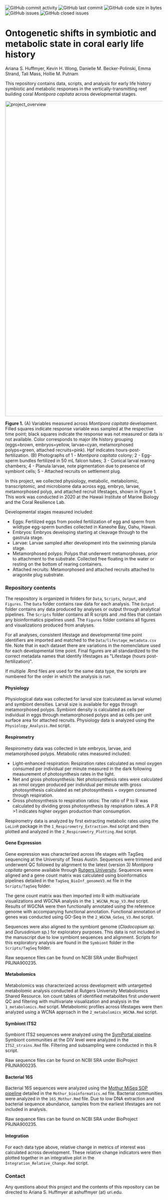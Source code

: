 ![GitHub commit activity](https://img.shields.io/github/commit-activity/m/AHuffmyer/EarlyLifeHistory_Energetics) ![GitHub last commit](https://img.shields.io/github/last-commit/AHuffmyer/EarlyLifeHistory_Energetics) ![GitHub code size in bytes](https://img.shields.io/github/languages/code-size/AHuffmyer/EarlyLifeHistory_Energetics) ![GitHub issues](https://img.shields.io/github/issues/AHuffmyer/EarlyLifeHistory_Energetics) ![GitHub closed issues](https://img.shields.io/github/issues-closed/AHuffmyer/EarlyLifeHistory_Energetics) 

# Ontogenetic shifts in symbiotic and metabolic state in coral early life history 

Ariana S. Huffmyer, Kevin H. Wong, Danielle M. Becker-Polinski, Emma Strand, Tali Mass, Hollie M. Putnam  

This repository contains data, scripts, and analysis for early life history symbiotic and metabolic responses in the vertically-transmitting reef building coral *Montipora capitata* across developmental stages. 

<img width="1008" alt="project_overview" src="https://user-images.githubusercontent.com/32178010/211181816-cf21abb7-7038-4f86-9aca-3ca326a958ce.png">

**Figure 1.** (A) Variables measured across *Montipora capitata* development. Filled squares indicate response variable was sampled at the respective time point; black squares indicate the response was not measured or data is not available. Color corresponds to major life history grouping (eggs=brown, embryos=yellow, larvae=cyan, metamorphosed polyps=green, attached recruits=pink). Hpf indicates hours-post-fertilization. (B) Photographs of 1 - *Montipora capitata* colony; 2 - Egg-sperm bundles fertilized in 50 mL falcon tubes; 3 - Conical larval rearing chambers; 4 - Planula larvae, note pigmentation due to presence of symbiont cells; 5 - Attached recruits on settlement plug. 

In this project, we collected physiology, metabolic, metabolomic, transcriptomic, and microbiome data across egg, embryo, larvae, metamorphosed polyp, and attached recruit lifestages, shown in Figure 1. This work was conducted in 2020 at the Hawaii Institute of Marine Biology and the Coral Resilience Lab. 

Developmental stages measured included:  
- Eggs: Fertilized eggs from pooled fertilization of egg and sperm from wildtype egg-sperm bundles collected in Kaneohe Bay, Oahu, Hawaii. 
- Embryos: Embryos developing starting at cleavage through to the gastrula stage. 
- Larvae: Larvae sampled after development into the swimming planula stage.  
- Metamorphosed polyps: Polyps that underwent metamorphoses, prior to attachment to the substrate. Collected free floating in the water or resting on the bottom of rearing containers. 
- Attached recruits: Metamorphosed and attached recruits attached to aragonite plug substrate.  

### Repository contents  

The respository is organized in folders for `Data`, `Scripts`, `Output`, and `Figures`. The `Data` folder contains raw data for each analysis. The `Output` folder contains any data produced by analyses or output through analytical pipelines. The `Scripts` folder contains all R scripts and .md files that contain any bioinformatics pipelines used. The `Figures` folder contains all figures and visualizations produced from analyses.  

For all analyses, consistent lifestage and developmental time point identifiers are imported and matched to the `Data/lifestage_metadata.csv` file. Note that in each dataset there are variations in the nomenclature used for each developmental time point. Final figures are all standardized to the correct metadata names that identify lifestages as "Lifestage (hours post-fertilization)".  

If multiple .Rmd files are used for the same data type, the scripts are numbered for the order in which the analysis is run.  

#### Physiology 

Physiological data was collected for larval size (calculated as larval volume) and symbiont densities. Larval size is available for eggs through metamorphosed polyps. Symbiont density is calculated as cells per individual in eggs through metamorphosed polyps and as cells per unit surface area for attached recruits. Physiology data is analyzed using the `Physiology_Analysis.Rmd` script.  

#### Respirometry 

Respirometry data was collected in late embryos, larvae, and metamorphosed polyps. Metabolic rates measured included: 
- Light-enhanced respiration: Respiration rates calculated as nmol oxygen consumed per individual per minute measured in the dark following measurement of photosynthesis rates in the light.  
- Net and gross photosynthesis: Net photosynthesis rates were calculated as nmol oxygen produced per individual per minute with gross photosynthesis calculated as net photosynthesis + oxygen consumed through respiration.  
- Gross photosynthesis to respiration ratios: The ratio of P to R was calculated by dividing gross photosynthesis by respiration rates. A P:R >1 indicates higher oxygen production than consumption.

Respirometry data is analyzed by first extracting metabolic rates using the `LoLinR` package in the `1_Respirometry_Extraction.Rmd` script and then plotted and analyzed in the `2_Respirometry_Plotting.Rmd` script.  

#### Gene Expression

Gene expression was characterized across life stages with TagSeq sequencing at the University of Texas Austin. Sequences were trimmed and underwent QC followed by alignment to the latest (version 3) *Montipora capitata* genome available through [Rutgers University](http://cyanophora.rutgers.edu/montipora/). Sequences were aligned and a gene count matrix was calculated using bioinformatics pipelines detailed in the `TagSeq_BioInf_genomeV3.md` file in the `Scripts/TagSeq` folder. 

The gene count matrix was then imported into R with multivariate visualizations and WGCNA analysis in the `1_WGCNA_Mcap_V3.Rmd` script. Results of WGCNA were then functionally annotated using the reference genome with accompanying functional annotation. Functional annotation of genes was conducted using GO-Seq in the `2_WGCNA_GoSeq_V3.Rmd` script. 

Sequences were also aligned to the symbiont genome (*Cladocopium sp.* and *Durusdinium sp.*) for exploratory purposes. This data is not included in the manuscript due to low symbiont sequences and alignment. Scripts for this exploratory analysis are found in the `Symbiont` folder in the `Scripts/TagSeq` folder. 

Raw sequence files can be found on NCBI SRA under BioProject PRJNA900235. 

#### Metabolomics  

Metabolomics was characterized across development with untargetted metabolomic analysis conducted at Rutgers University Metabolomics Shared Resource. Ion count tables of identified metabolites first underwent QC and filtering with multivariate visualization and analysis in the `1_metabolomics.Rmd` script. Metabolomic profiles across lifestages were then analyzed using a WCNA approach in the `2_metabolomics_WGCNA.Rmd` script. 

#### Symbiont ITS2  

Symbiont ITS2 sequences were analyzed using the [SymPortal pipeline](https://symportal.org/). Symbiont communities at the DIV level were analyzed in the `ITS2_strains.Rmd` file. Filtering and subsampling were conducted in this R script. 

Raw sequence files can be found on NCBI SRA under BioProject PRJNA900235. 

#### Bacterial 16S  

Bacterial 16S sequences were analyzed using the [Mothur MiSeq SOP pipeline](https://mothur.org/wiki/miseq_sop/) detailed in the `Mothur_bioinformatics.md` file. Bacterial communities were analyzed in the `16S_Mothur.Rmd` file. Due to low DNA extraction and bacterial sequence abundance, samples from the earliest lifestages are not included in analysis.  
 
Raw sequence files can be found on NCBI SRA under BioProject PRJNA900235.  

#### Integration  

For each data type above, relative change in metrics of interest was calculated across development. These relative change indicators were then plotted together in an integrative plot in the `Integration_Relative_Change.Rmd` script. 

### Contact 

Any questions about this project and the contents of this repository can be directed to Ariana S. Huffmyer at ashuffmyer (at) uri.edu.
